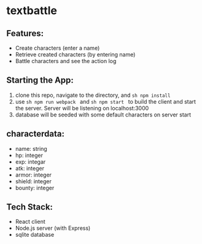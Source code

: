 # textbattle

## Features:
- Create characters (enter a name)
- Retrieve created characters (by entering name)
- Battle characters and see the action log

## Starting the App:
1. clone this repo, navigate to the directory, and ```sh npm install ```
1. use ```sh npm run webpack ``` and ```sh npm start ``` to build the client and start the server. Server will be listening on localhost:3000
1. database will be seeded with some default characters on server start

## characterdata:
- name: string
- hp: integer
- exp: integar
- atk: integer
- armor: integer
- shield: integer
- bounty: integer

## Tech Stack:
- React client
- Node.js server (with Express)
- sqlite database
